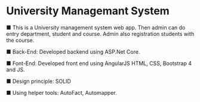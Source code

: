 # University Managemant System
■ This is a University management system web app. Then admin can do entry department, student and course. Admin also registration students with the course.

■ Back-End:
  Developed backend using ASP.Net Core.

■ Font-End:
  Developed front end using AngularJS HTML, CSS, Bootstrap 4 and JS.

■ Design principle:
  SOLID

■ Using helper tools:
  AutoFact, Automapper.
